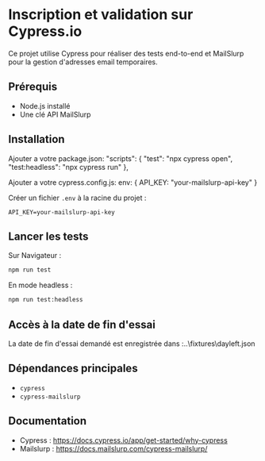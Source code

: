 
# Inscription et validation sur Cypress.io

Ce projet utilise Cypress pour réaliser des tests end-to-end et MailSlurp pour la gestion d'adresses email temporaires.

## Prérequis

- Node.js installé
- Une clé API MailSlurp

## Installation 

Ajouter a votre package.json:
"scripts": {
    "test": "npx cypress open",
    "test:headless": "npx cypress run"
  },

  Ajouter a votre cypress.config.js:
   env: {
      API_KEY: "your-mailslurp-api-key"
    }

Créer un fichier `.env` à la racine du projet :

```
API_KEY=your-mailslurp-api-key
```

## Lancer les tests

Sur Navigateur :

```bash
npm run test
```

En mode headless :

```bash
npm run test:headless
```
## Accès à la date de fin d'essai

La date de fin d'essai demandé est enregistrée dans :..\fixtures\dayleft.json

## Dépendances principales

- `cypress`
- `cypress-mailslurp`

## Documentation

- Cypress : https://docs.cypress.io/app/get-started/why-cypress
- Mailslurp : https://docs.mailslurp.com/cypress-mailslurp/